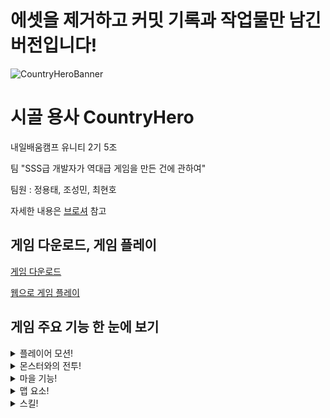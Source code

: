 # 에셋을 제거하고 커밋 기록과 작업물만 남긴 버전입니다!

![CountryHeroBanner](https://github.com/YongTaeJ/Metroidvania_Final/assets/149345676/25468757-4c32-420b-97dd-a76d723cb077)

# 시골 용사 CountryHero

내일배움캠프 유니티 2기 5조

팀 "SSS급 개발자가 역대급 게임을 만든 건에 관하여"

팀원 : 정용태, 조성민, 최현호

자세한 내용은 [브로셔](https://teamsparta.notion.site/COUNTRY-HERO-5ea89eb0be31425d91d64ef3b44711b7)
참고

## 게임 다운로드, 게임 플레이

[게임 다운로드](https://drive.google.com/file/d/19wv0fBhN1VdoyJ48RxP-6eM_oeNJAKDG/view?usp=sharing)

[웹으로 게임 플레이](https://yongtaej.itch.io/countryhero)

## 게임 주요 기능 한 눈에 보기

<details>
  <summary>플레이어 모션!</summary>

![PlayerDash](https://github.com/YongTaeJ/Metroidvania_Final/assets/149345676/8277e7e8-be5d-4272-9401-404f08d79a26)
![WallSlide1](https://github.com/YongTaeJ/Metroidvania_Final/assets/149345676/5cc10db4-5c56-4b46-8e9e-d1776d220358)
![WallSlide2](https://github.com/YongTaeJ/Metroidvania_Final/assets/149345676/fb3bd189-7e46-4d28-8583-aa1b8b575ba1)
![DoubleJump](https://github.com/YongTaeJ/Metroidvania_Final/assets/149345676/e5f9221b-73e9-4169-8e19-ff2211e33367)

</details>

<details>
  <summary>몬스터와의 전투!</summary>

![Battle1](https://github.com/YongTaeJ/Metroidvania_Final/assets/149345676/bc2009b0-2869-47f0-99f6-c7d26e1e7ece)
![Battle2](https://github.com/YongTaeJ/Metroidvania_Final/assets/149345676/f42e80a0-bc13-473b-a98f-cb6c3e144a27)
![BossBattle1](https://github.com/YongTaeJ/Metroidvania_Final/assets/149345676/cc43296d-0003-4bd1-8be7-e676b21d3bec)
![BossBattle2](https://github.com/YongTaeJ/Metroidvania_Final/assets/149345676/9a88a0f9-68a1-45a4-ad2d-1cf25d208140)

</details>

<details>
  <summary>마을 기능!</summary>
  
![Map1](https://github.com/YongTaeJ/Metroidvania_Final/assets/149345676/b736f9ae-9445-41e2-bc51-d7e0189ac260)
![Inventory1](https://github.com/YongTaeJ/Metroidvania_Final/assets/149345676/fea0988d-f800-4226-95e4-16608ac23c82)
![NPCInteract](https://github.com/YongTaeJ/Metroidvania_Final/assets/149345676/ec20745a-cecf-49a3-aac4-473d5db41f8a)
![Shop2](https://github.com/YongTaeJ/Metroidvania_Final/assets/149345676/18d46314-e589-4e4e-8e3b-14a35e404f30)
![Construct1](https://github.com/YongTaeJ/Metroidvania_Final/assets/149345676/4e6214e4-b077-42db-b9ff-1b06822d7ac6)
</details>

<details>
  <summary>맵 요소!</summary>
  
![HiddenTile1](https://github.com/YongTaeJ/Metroidvania_Final/assets/149345676/84e6e486-5b3b-4cea-b4b6-e6c44dc77e4e)
![HiddleTile2](https://github.com/YongTaeJ/Metroidvania_Final/assets/149345676/68796e4c-45a2-4b17-b674-112c76464c83)
![DownJump](https://github.com/YongTaeJ/Metroidvania_Final/assets/149345676/65c8789b-cd69-4e76-8894-459148c80e96)
![Teleport](https://github.com/YongTaeJ/Metroidvania_Final/assets/149345676/91c100be-e510-497b-8d5c-924dc62cfedb)

</details>

<details>
  <summary>스킬!</summary>

![Aura1](https://github.com/YongTaeJ/Metroidvania_Final/assets/149345676/4b23484f-cfbc-45eb-9f6e-d7ced69f33eb)
![Plunge1](https://github.com/YongTaeJ/Metroidvania_Final/assets/149345676/722a527b-9bc4-4f72-8811-4290ee01bd9f)

</details>
